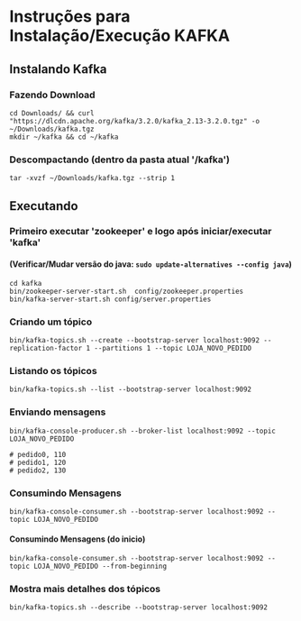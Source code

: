 # Instruções para Instalação/Execução KAFKA

## Instalando Kafka ##########
### Fazendo Download
```
cd Downloads/ && curl "https://dlcdn.apache.org/kafka/3.2.0/kafka_2.13-3.2.0.tgz" -o ~/Downloads/kafka.tgz
mkdir ~/kafka && cd ~/kafka
```
### Descompactando (dentro da pasta atual '/kafka')
```
tar -xvzf ~/Downloads/kafka.tgz --strip 1
```


## Executando ##########
### Primeiro executar 'zookeeper' e logo após iniciar/executar 'kafka'
#### (Verificar/Mudar versão do java: `sudo update-alternatives --config java`)
```
cd kafka
bin/zookeeper-server-start.sh  config/zookeeper.properties
bin/kafka-server-start.sh config/server.properties
```


### Criando um tópico
```
bin/kafka-topics.sh --create --bootstrap-server localhost:9092 --replication-factor 1 --partitions 1 --topic LOJA_NOVO_PEDIDO
```

### Listando os tópicos
```
bin/kafka-topics.sh --list --bootstrap-server localhost:9092
```

### Enviando mensagens
```
bin/kafka-console-producer.sh --broker-list localhost:9092 --topic LOJA_NOVO_PEDIDO

# pedido0, 110
# pedido1, 120
# pedido2, 130
```

### Consumindo Mensagens
```
bin/kafka-console-consumer.sh --bootstrap-server localhost:9092 --topic LOJA_NOVO_PEDIDO
```
#### Consumindo Mensagens (do inicio)
```
bin/kafka-console-consumer.sh --bootstrap-server localhost:9092 --topic LOJA_NOVO_PEDIDO --from-beginning
```

### Mostra mais detalhes dos tópicos
```
bin/kafka-topics.sh --describe --bootstrap-server localhost:9092
```
